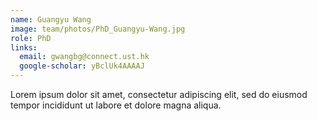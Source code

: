 ```yaml
---
name: Guangyu Wang
image: team/photos/PhD_Guangyu-Wang.jpg
role: PhD
links:
  email: gwangbg@connect.ust.hk
  google-scholar: yBclUk4AAAAJ
---
```


Lorem ipsum dolor sit amet, consectetur adipiscing elit, sed do eiusmod tempor incididunt ut labore et dolore magna aliqua.
